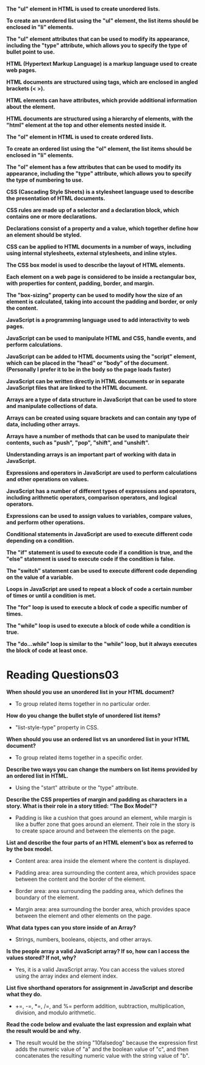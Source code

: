 **The "ul" element in HTML is used to create unordered lists.**

**To create an unordered list using the "ul" element, the list items should be enclosed in "li" elements.**

**The "ul" element attributes that can be used to modify its appearance, including the "type" attribute, which allows you to specify the type of bullet point to use.**

**HTML (Hypertext Markup Language) is a markup language used to create web pages.**

**HTML documents are structured using tags, which are enclosed in angled brackets (< >).**

**HTML elements can have attributes, which provide additional information about the element.**

**HTML documents are structured using a hierarchy of elements, with the "html" element at the top and other elements nested inside it.**

**The "ol" element in HTML is used to create ordered lists.**

**To create an ordered list using the "ol" element, the list items should be enclosed in "li" elements.**

**The "ol" element has a few attributes that can be used to modify its appearance, including the "type" attribute, which allows you to specify the type of numbering to use.**

**CSS (Cascading Style Sheets) is a stylesheet language used to describe the presentation of HTML documents.**

**CSS rules are made up of a selector and a declaration block, which contains one or more declarations.**

**Declarations consist of a property and a value, which together define how an element should be styled.**

**CSS can be applied to HTML documents in a number of ways, including using internal stylesheets, external stylesheets, and inline styles.**

**The CSS box model is used to describe the layout of HTML elements.**

**Each element on a web page is considered to be inside a rectangular box, with properties for content, padding, border, and margin.**

**The "box-sizing" property can be used to modify how the size of an element is calculated, taking into account the padding and border, or only the content.**

**JavaScript is a programming language used to add interactivity to web pages.**

**JavaScript can be used to manipulate HTML and CSS, handle events, and perform calculations.**

**JavaScript can be added to HTML documents using the "script" element, which can be placed in the "head" or "body" of the document. (Personally I prefer it to be in the body so the page loads faster)**

**JavaScript can be written directly in HTML documents or in separate JavaScript files that are linked to the HTML document.**

**Arrays are a type of data structure in JavaScript that can be used to store and manipulate collections of data.**

**Arrays can be created using square brackets and can contain any type of data, including other arrays.**

**Arrays have a number of methods that can be used to manipulate their contents, such as "push", "pop", "shift", and "unshift".**

**Understanding arrays is an important part of working with data in JavaScript.**

**Expressions and operators in JavaScript are used to perform calculations and other operations on values.**

**JavaScript has a number of different types of expressions and operators, including arithmetic operators, comparison operators, and logical operators.**

**Expressions can be used to assign values to variables, compare values, and perform other operations.**

**Conditional statements in JavaScript are used to execute different code depending on a condition.**

**The "if" statement is used to execute code if a condition is true, and the "else" statement is used to execute code if the condition is false.**

**The "switch" statement can be used to execute different code depending on the value of a variable.**

**Loops in JavaScript are used to repeat a block of code a certain number of times or until a condition is met.**

**The "for" loop is used to execute a block of code a specific number of times.**

**The "while" loop is used to execute a block of code while a condition is true.**

**The "do...while" loop is similar to the "while" loop, but it always executes the block of code at least once.**

# **Reading Questions03**

**When should you use an unordered list in your HTML document?**

* To group related items together in no particular order.

**How do you change the bullet style of unordered list items?**

* "list-style-type" property in CSS.

**When should you use an ordered list vs an unordered list in your HTML document?**

* To group related items together in a specific order.

**Describe two ways you can change the numbers on list items provided by an ordered list in HTML.**

* Using the "start" attribute or the "type" attribute.

**Describe the CSS properties of margin and padding as characters in a story. What is their role in a story titled: “The Box Model”?**

* Padding is like a cushion that goes around an element, while margin is like a buffer zone that goes around an element. Their role in the story is to create space around and between the elements on the page.

**List and describe the four parts of an HTML element's box as referred to by the box model.**

* Content area: area inside the element where the content is displayed.

* Padding area: area surrounding the content area, which provides space between the content and the border of the element.

* Border area: area surrounding the padding area, which defines the boundary of the element.

* Margin area: area surrounding the border area, which provides space between the element and other elements on the page.

**What data types can you store inside of an Array?**

* Strings, numbers, booleans, objects, and other arrays.

**Is the people array a valid JavaScript array? If so, how can I access the values stored? If not, why?**

* Yes, it is a valid JavaScript array. You can access the values stored using the array index and element index.

**List five shorthand operators for assignment in JavaScript and describe what they do.**

* +=, -=, *=, /=, and %= perform addition, subtraction, multiplication, division, and modulo arithmetic.

**Read the code below and evaluate the last expression and explain what the result would be and why.**

* The result would be the string "10falsedog" because the expression first adds the numeric value of "a" and the boolean value of "c", and then concatenates the resulting numeric value with the string value of "b".